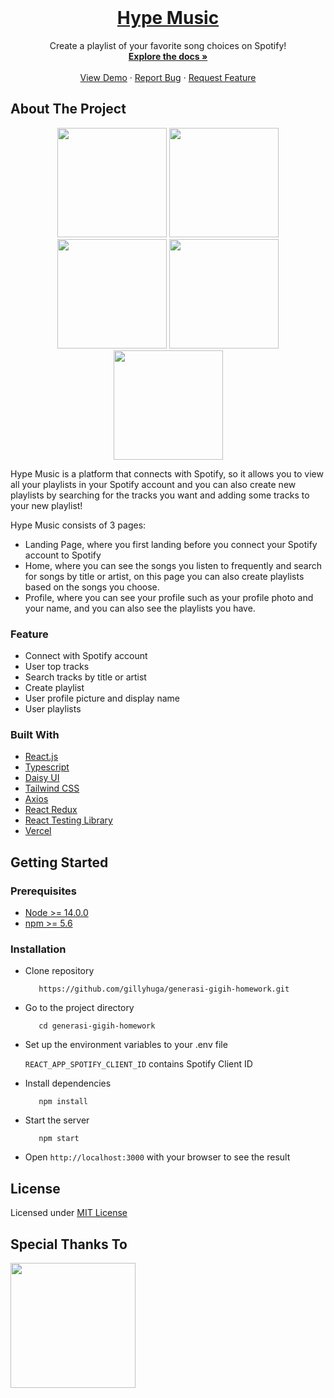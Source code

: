 <br />
<p align="center">
  
  
  <h1 align="center">
  <a href="https://hypemusic.vercel.app/">
    Hype Music
  </a>
  </h1>

  <p align="center">
    Create a playlist of your favorite song choices on Spotify!
    <br />
    <a href="https://github.com/gillyhuga/generasi-gigih-homework"><strong>Explore the docs »</strong></a>
    <br />
    <br />
    <a href="https://hypemusic.vercel.app/">View Demo</a>
    ·
    <a href="https://github.com/gillyhuga/generasi-gigih-homework/issues">Report Bug</a>
    ·
    <a href="https://github.com/gillyhuga/generasi-gigih-homework/issues">Request Feature</a>
  </p>
</p>

## About The Project

<p align="center">
<img src="https://user-images.githubusercontent.com/37680589/164736332-237f3b33-a7b2-490e-b242-08e388e38aa7.png" width="175px" height="auto"></img>
<img src="https://user-images.githubusercontent.com/37680589/164736341-2f3ef51a-41dc-46ec-8af1-f23960a5b729.png" width="175px" height="auto"></img>
<img src="https://user-images.githubusercontent.com/37680589/164737130-86dcf102-94d2-4f01-b569-ab4e06421437.png" width="175px" height="auto"></img>
<img src="https://user-images.githubusercontent.com/37680589/164736363-ddd00a8b-b13c-42f4-aea3-a657dafceaec.png" width="175px" height="auto"></img>
<img src="https://user-images.githubusercontent.com/37680589/164736371-39ab1bbd-afe1-45f4-b86b-0f7d8c0680a0.png" width="175px" height="auto"></img>
</p>

Hype Music is a platform that connects with Spotify, so it allows you to view all your playlists in your Spotify account and you can also create new playlists by searching for the tracks you want and adding some tracks to your new playlist!

Hype Music consists of 3 pages:

- Landing Page, where you first landing before you connect your Spotify account to Spotify
- Home, where you can see the songs you listen to frequently and search for songs by title or artist, on this page you can also create playlists based on the songs you choose.
- Profile, where you can see your profile such as your profile photo and your name, and you can also see the playlists you have.

### Feature

- Connect with Spotify account
- User top tracks
- Search tracks by title or artist
- Create playlist
- User profile picture and display name 
- User playlists 

### Built With

- [React.js](https://reactjs.org/)
- [Typescript](https://www.typescriptlang.org/)
- [Daisy UI](https://daisyui.com/)
- [Tailwind CSS](https://tailwindcss.com/)
- [Axios](https://axios-http.com/)
- [React Redux](https://react-redux.js.org/)
- [React Testing Library](https://testing-library.com/)
- [Vercel](https://vercel.com/)

## Getting Started

### Prerequisites

- [Node >= 14.0.0](https://nodejs.org/en/)
- [npm >= 5.6](https://www.npmjs.com/)

### Installation

- Clone repository
  ```
     https://github.com/gillyhuga/generasi-gigih-homework.git
  ```
- Go to the project directory
  ```
     cd generasi-gigih-homework
  ```
- Set up the environment variables to your .env file

  `REACT_APP_SPOTIFY_CLIENT_ID` contains Spotify Client ID

- Install dependencies

  ```
     npm install
  ```

- Start the server
  ```
     npm start
  ```
- Open `http://localhost:3000` with your browser to see the result

## License

Licensed under [MIT License](https://github.com/gillyhuga/generasi-gigih-homework/blob/main/LICENSE)

## Special Thanks To

<a href="https://www.anakbangsabisa.org/generasi-gigih/"><img src="https://user-images.githubusercontent.com/37680589/164714521-c2a103cf-4f6d-436e-9e78-fa02efe6028d.png" width="200px" height="auto"></a>
